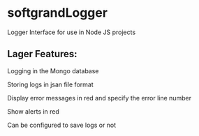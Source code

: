 # softgrandLogger
Logger Interface for use in Node JS projects

## Lager Features:
Logging in the Mongo database

Storing logs in jsan file format

Display error messages in red and specify the error line number

Show alerts in red

Can be configured to save logs or not
